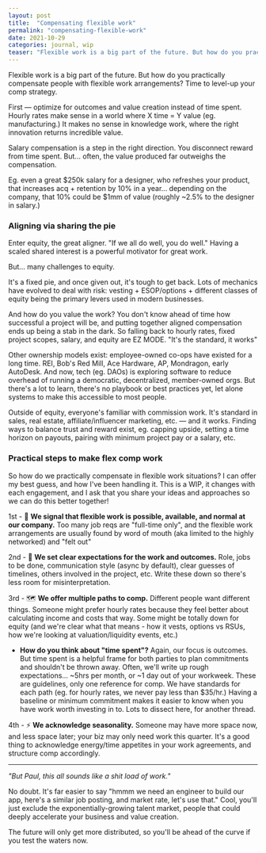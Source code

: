 ```yaml
---
layout: post
title:  "Compensating flexible work"
permalink: "compensating-flexible-work"
date: 2021-10-29
categories: journal, wip
teaser: "Flexible work is a big part of the future. But how do you practically compensate people with flexible work arrangements? Signaling, expectations for work & outcomes, multiple comp paths, and seasonality all play a role."
---
```



Flexible work is a big part of the future. But how do you practically compensate people with flexible work arrangements? Time to level-up your comp strategy.

First — optimize for outcomes and value creation instead of time spent. Hourly rates make sense in a world where X time = Y value (eg. manufacturing.) It makes no sense in knowledge work, where the right innovation returns incredible value.

Salary compensation is a step in the right direction. You disconnect reward from time spent. But... often, the value produced far outweighs the compensation.

Eg. even a great $250k salary for a designer, who refreshes your product, that increases acq + retention by 10% in a year... depending on the company, that 10% could be $1mm of value (roughly ~2.5% to the designer in salary.)

### Aligning via sharing the pie
Enter equity, the great aligner. "If we all do well, you do well." Having a scaled shared interest is a powerful motivator for great work.

But... many challenges to equity.

It's a fixed pie, and once given out, it's tough to get back. Lots of mechanics have evolved to deal with risk: vesting + ESOP/options + different classes of equity being the primary levers used in modern businesses.

And how do you value the work? You don't know ahead of time how successful a project will be, and putting together aligned compensation ends up being a stab in the dark. So falling back to hourly rates, fixed project scopes, salary, and equity are EZ MODE. "It's the standard, it works"

Other ownership models exist: employee-owned co-ops have existed for a long time. REI, Bob's Red Mill, Ace Hardware, AP, Mondragon, early AutoDesk. And now, tech (eg. DAOs) is exploring  software to reduce overhead of running a democratic, decentralized, member-owned orgs. But there's a lot to learn, there's no playbook or best practices yet, let alone systems to make this accessible to most people.

Outside of equity, everyone's familiar with commission work. It's standard in sales, real estate, affiliate/influencer marketing, etc. — and it works. Finding ways to balance trust and reward exist, eg. capping upside, setting a time horizon on payouts, pairing  with minimum project pay or a salary, etc.


### Practical steps to make flex comp work
So how do we practically compensate in flexible work situations? I can offer my best guess, and how I've been handling it. This is a WIP, it changes with each engagement, and I ask that you share your ideas and approaches so we can do this better together!

1st - 📣 **We signal that flexible work is possible, available, and normal at our company.** Too many job reqs are "full-time only", and the flexible work arrangements are usually found  by word of mouth (aka limited to the highly networked) and "felt out"

2nd - 📌 **We set clear expectations for the work and outcomes.** Role, jobs to be done, communication style (async by default), clear guesses of timelines, others involved in the project, etc. Write these down so there's less room for misinterpretation.

3rd - 🗺️ **We offer multiple paths to comp.** Different people want different things. Someone might prefer hourly rates because they feel better about calculating income and costs that way. Some might be totally down for equity (and we're clear what that means - how it vests, options vs RSUs, how we're looking at valuation/liquidity events, etc.)

- **How do you think about "time spent"?** Again, our focus is outcomes. But time spent is a helpful frame for both parties to plan commitments and shouldn't be thrown away. Often, we'll write up rough expectations... ~5hrs per month, or ~1 day out of your workweek. These are guidelines, only one reference for comp. We have standards for each path (eg. for hourly rates, we never pay less than $35/hr.) Having a baseline or minimum commitment makes it easier to know when you have work worth investing in to. Lots to dissect here, for another thread.

4th - ⚡️ **We acknowledge seasonality.** Someone may have more space now, and less space later; your biz may only need work this quarter. It's a good thing to acknowledge energy/time appetites in your work agreements, and structure comp accordingly.

---

_"But Paul, this all sounds like a shit load of work."_

No doubt. It's far easier to say "hmmm we need an engineer to build our app, here's a similar job posting, and market rate, let's use that." Cool, you'll just exclude the exponentially-growing talent market, people that could deeply accelerate your business and value creation.

The future will only get more distributed, so you'll be ahead of the curve if you test the waters now.
